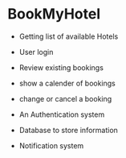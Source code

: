 # BookMyHotel

- Getting list of available Hotels
- User login
- Review existing bookings
- show a calender of bookings
- change or cancel a booking

- An Authentication system
- Database to store information
- Notification system
